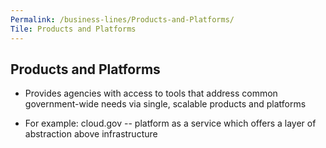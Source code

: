 ```yaml
---
Permalink: /business-lines/Products-and-Platforms/
Tile: Products and Platforms
---
```


## Products and Platforms

- Provides agencies with access to tools that address common government-wide needs via single, scalable products and platforms

- For example: cloud.gov -- platform as a service which offers a layer of abstraction above infrastructure
